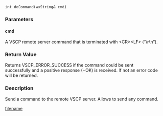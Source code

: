 

```clike
int doCommand(wxString& cmd)
```

### Parameters

#### cmd
A VSCP remote server command that is terminated with \<CR\>\<LF\> (“\r\n”).


### Return Value
Returns VSCP_ERROR_SUCCESS if the command could be sent successfully and a positive response (+OK) is received. If not an error code will be returned. 

### Description
Send a command to the remote VSCP server. Allows to send any command. 



[filename](./bottom_copyright.md ':include')